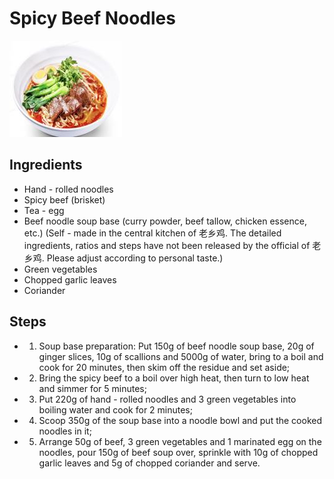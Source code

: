 # Spicy Beef Noodles

![Spicy Beef Noodles](/images/香辣牛肉面.png)

## Ingredients

- Hand - rolled noodles
- Spicy beef (brisket)
- Tea - egg
- Beef noodle soup base (curry powder, beef tallow, chicken essence, etc.) (Self - made in the central kitchen of 老乡鸡. The detailed ingredients, ratios and steps have not been released by the official of 老乡鸡. Please adjust according to personal taste.)
- Green vegetables
- Chopped garlic leaves
- Coriander

## Steps

- 1. Soup base preparation: Put 150g of beef noodle soup base, 20g of ginger slices, 10g of scallions and 5000g of water, bring to a boil and cook for 20 minutes, then skim off the residue and set aside;
- 2. Bring the spicy beef to a boil over high heat, then turn to low heat and simmer for 5 minutes;
- 3. Put 220g of hand - rolled noodles and 3 green vegetables into boiling water and cook for 2 minutes;
- 4. Scoop 350g of the soup base into a noodle bowl and put the cooked noodles in it;
- 5. Arrange 50g of beef, 3 green vegetables and 1 marinated egg on the noodles, pour 150g of beef soup over, sprinkle with 10g of chopped garlic leaves and 5g of chopped coriander and serve.
